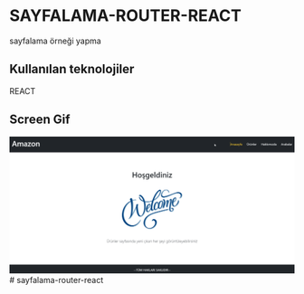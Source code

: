 <h1> SAYFALAMA-ROUTER-REACT </h1>

sayfalama örneği yapma

<h2> Kullanılan teknolojiler </h2>

REACT

<h2> Screen Gif </h2>

![](ekran.gif)# sayfalama-router-react
